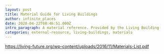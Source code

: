 ```yaml
---
layout: post
title: Material Guide for Living Buildings
author: infinite_places
date: 2020-04-22T08:46:51.000Z
intro_paragraph: A material reference. Provided by the Living Building Challenge.
categories: external-resource, living-buildings, materials
---
```

<!--StartFragment-->

<https://living-future.org/wp-content/uploads/2016/11/Materials-List.pdf>

<!--EndFragment-->